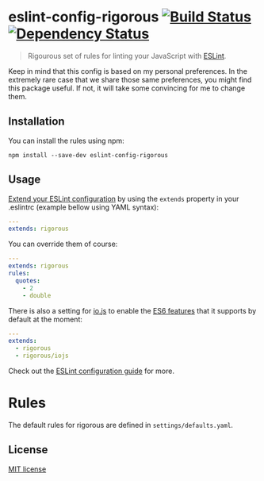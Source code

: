 # eslint-config-rigorous [![Build Status](https://travis-ci.org/alefteris/eslint-config-rigorous.svg?branch=master)](https://travis-ci.org/alefteris/eslint-config-rigorous) [![Dependency Status](https://gemnasium.com/alefteris/eslint-config-rigorous.svg)](https://gemnasium.com/alefteris/eslint-config-rigorous)

> Rigourous set of rules for linting your JavaScript with [ESLint](http://eslint.org).

Keep in mind that this config is based on my personal preferences. In the extremely rare case that we share those same preferences, you might find this package useful. If not, it will take some convincing for me to change them.

## Installation

You can install the rules using npm:

    npm install --save-dev eslint-config-rigorous

## Usage

[Extend your ESLint configuration](http://eslint.org/docs/user-guide/configuring#extending-configuration-files) by using the `extends` property in your .eslintrc (example bellow using YAML syntax):

```yaml
---
extends: rigorous
 ```

You can override them of course:

```yaml
---
extends: rigorous
rules:
  quotes:
    - 2
    - double
```

There is also a setting for [io.js](https://iojs.org) to enable the [ES6 features](https://iojs.org/en/es6.html) that it supports by default at the moment:

```yaml
---
extends:
  - rigorous
  - rigorous/iojs
 ```

Check out the [ESLint configuration guide](http://eslint.org/docs/user-guide/configuring) for more.

# Rules

The default rules for rigorous are defined in `settings/defaults.yaml`.

## License

[MIT license](http://opensource.org/licenses/mit-license.php)
